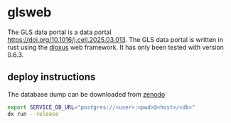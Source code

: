 # glsweb

The GLS data portal is a data portal <https://doi.org/10.1016/j.cell.2025.03.013>.
The GLS data portal is written in rust using the [dioxus](https://dioxuslabs.com/) web framework.
It has only been tested with version 0.6.3.

## deploy instructions

The database dump can be downloaded from [zenodo](https://doi.org/10.5281/zenodo.14292542)

```bash
export SERVICE_DB_URL="postgres://<user>:<pwd>@<host>/<db>"
dx run --release
```

